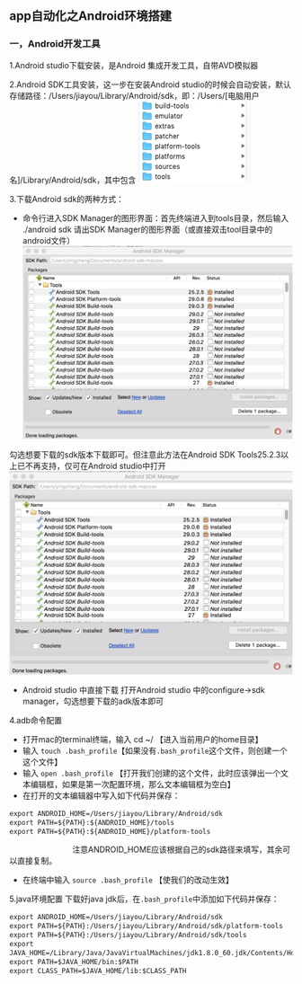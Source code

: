 ## app自动化之Android环境搭建
### 一，Android开发工具
1.Android studio下载安装，是Android 集成开发工具，自带AVD模拟器

2.Android SDK工具安装，这一步在安装Android studio的时候会自动安装，默认存储路径：/Users/jiayou/Library/Android/sdk，即：/Users/[电脑用户名]/Library/Android/sdk，其中包含
![](https://github.com/zhangying0911/AppAutomatedTest/raw/master/images/20200423sdkPath.png)

3.下载Android sdk的两种方式：

  - 命令行进入SDK Manager的图形界面：首先终端进入到tools目录，然后输入 ./android sdk 请出SDK Manager的图形界面（或直接双击tool目录中的android文件）
![](https://github.com/zhangying0911/AppAutomatedTest/raw/master/images/20200423sdkManager.png)

  勾选想要下载的sdk版本下载即可。但注意此方法在Android SDK Tools25.2.3以上已不再支持，仅可在Android studio中打开
![](https://github.com/zhangying0911/AppAutomatedTest/raw/master/images/20200423sdkManager.png)

  - Android studio 中直接下载
打开Android studio 中的configure->sdk manager，勾选想要下载的adk版本即可


4.adb命令配置

  - 打开mac的terminal终端，输入 cd ~/ 【进入当前用户的home目录】
  - 输入 `touch .bash_profile`【如果没有`.bash_profile`这个文件，则创建一个这个文件】
  - 输入 `open .bash_profile` 【打开我们创建的这个文件，此时应该弹出一个文本编辑框，如果是第一次配置环境，那么文本编辑框为空白】
  - 在打开的文本编辑器中写入如下代码并保存：

```
export ANDROID_HOME=/Users/jiayou/Library/Android/sdk
export PATH=${PATH}:${ANDROID_HOME}/tools
export PATH=${PATH}:${ANDROID_HOME}/platform-tools
```          
&emsp;&emsp;&emsp;&emsp;&emsp;&emsp;&emsp;&emsp;注意ANDROID_HOME应该根据自己的sdk路径来填写，其余可以直接复制。

  - 在终端中输入 `source .bash_profile` 【使我们的改动生效】

5.java环境配置
下载好java jdk后，在`.bash_profile`中添加如下代码并保存：

```
export ANDROID_HOME=/Users/jiayou/Library/Android/sdk
export PATH=${PATH}:/Users/jiayou/Library/Android/sdk/platform-tools
export PATH=${PATH}:/Users/jiayou/Library/Android/sdk/tools
export JAVA_HOME=/Library/Java/JavaVirtualMachines/jdk1.8.0_60.jdk/Contents/Home
export PATH=$JAVA_HOME/bin:$PATH
export CLASS_PATH=$JAVA_HOME/lib:$CLASS_PATH
```
